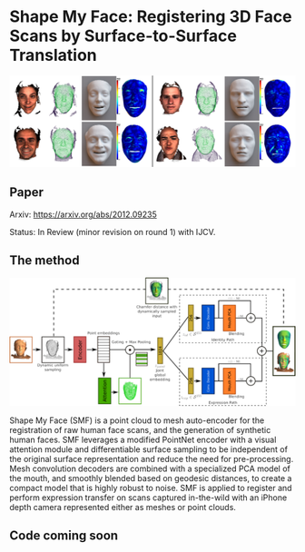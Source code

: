 # Shape My Face: Registering 3D Face Scans by Surface-to-Surface Translation

<img src='./images/teaser.jpg' width=800>

## Paper

Arxiv: https://arxiv.org/abs/2012.09235

Status: In Review (minor revision on round 1) with IJCV.

## The method

<img src='./images/flowchart.png' width=800>

Shape My Face (SMF) is a point cloud to mesh auto-encoder for the registration of raw human face scans, and the generation of synthetic human faces. SMF leverages a modified PointNet encoder with a visual attention module and differentiable surface sampling to be independent of the original surface representation and reduce the need for pre-processing. Mesh convolution decoders are combined with a specialized PCA model of the mouth, and smoothly blended based on geodesic distances, to create a compact model that is highly robust to noise. SMF is applied to register and perform expression transfer on scans captured in-the-wild with an iPhone depth camera represented either as meshes or point clouds.

## Code coming soon
